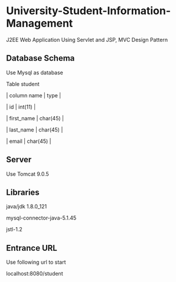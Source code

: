 # University-Student-Information-Management
J2EE Web Application Using Servlet and JSP, MVC Design Pattern
## Database Schema
Use Mysql as database

Table student

| column name | type |

| id | int(11) |

| first_name | char(45) |

| last_name | char(45) |

| email | char(45) |

## Server
Use Tomcat 9.0.5

## Libraries
java/jdk 1.8.0_121

mysql-connector-java-5.1.45

jstl-1.2

## Entrance URL
Use following url to start

localhost:8080/student